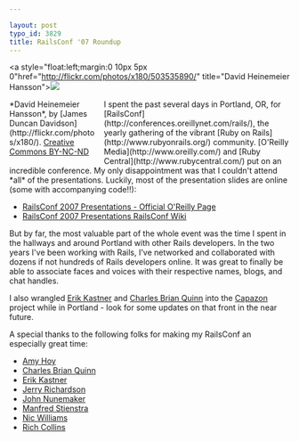 ```yaml
---

layout: post
typo_id: 3829
title: RailsConf '07 Roundup
---
```

<a style="float:left;margin:0 10px 5px 0"href="http://flickr.com/photos/x180/503535890/" title="David Heinemeier Hansson"><img src="http://farm1.static.flickr.com/191/503535890_b929f73b2e_m.jpg" /></a>

<p style="float:left;clear:left;margin:0 10px 5px 0;width:160px;">
*David Heinemeier Hansson*, by [James Duncan
Davidson](http://flickr.com/photos/x180/).
<a href="http://creativecommons.org/licenses/by-nc-nd/2.0/" rel="license">Creative
Commons BY-NC-ND</a>

</p>
I spent the past several days in Portland, OR, for
[RailsConf](http://conferences.oreillynet.com/rails/), the yearly
gathering of the vibrant [Ruby on Rails](http://www.rubyonrails.org/)
community. [O'Reilly Media](http://www.oreilly.com/) and [Ruby
Central](http://www.rubycentral.com/) put on an incredible conference.
My only disappointment was that I couldn't attend *all* of the
presentations. Luckily, most of the presentation slides are online (some
with accompanying code!!):

-   [RailsConf 2007 Presentations - Official O'Reilly
    Page](http://conferences.oreillynet.com/pub/w/51/presentations.html)
-   [RailsConf 2007 Presentations RailsConf
    Wiki](http://wiki.oreillynet.com/wiki/railsconf2007/index.cgi?PresentationSlides)

But by far, the most valuable part of the whole event was the time I
spent in the hallways and around Portland with other Rails developers.
In the two years I've been working with Rails, I've networked and
collaborated with dozens if not hundreds of Rails developers online. It
was great to finally be able to associate faces and voices with their
respective names, blogs, and chat handles.

I also wrangled [Erik Kastner](http://www.metaatem.net) and [Charles
Brian Quinn](http://www.seebq.com/) into the
[Capazon](http://capazon.rubyforge.org/) project while in Portland -
look for some updates on that front in the near future.

A special thanks to the following folks for making my RailsConf an
especially great time:

-   [Amy Hoy](http://slash7.com/)
-   [Charles Brian Quinn](http://www.seebq.com/)
-   [Erik Kastner](http://www.metaatem.net)
-   [Jerry Richardson](http://jerryr.com/)
-   [John Nunemaker](http://addictedtonew.com/)
-   [Manfred Stienstra](http://operation0.org/)
-   [Nic Williams](http://www.drnicwilliams.com/)
-   [Rich Collins](http://blog.richcollins.net/)

